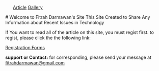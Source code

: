 <head>
<style>
li {display:inline;}
</style>
</head>
<body>
<ul>
<li><a href="https://fitrahdarmawan.github.io/form/ >Profil</a></li>
<li><a href="https://fitrahdarmawan.github.io/form/ >Article</a></li>
<li><a href="https://fitrahdarmawan.github.io/form/ >Download</a></li>
<li><a href="https://fitrahdarmawan.github.io/form/ >Gallery</a></li>
</ul>
</body>
# Welcome to Fitrah Darmawan's Site
This Site Created to Share Any Information about Recent Issues in Technology

If You want to read all of the article on this site, you must regist first.
to regist, please click the the following link:

[Registration Forms](https://fitrahdarmawan.github.io/form/)






**support or Contact:**
for corresponding, please send your message at fitrahdarmawan@gmail.com
